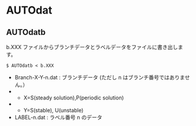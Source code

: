 # AUTOdat

## AUTOdatb
b.XXX ファイルからブランチデータとラベルデータをファイルに書き出します。

`$ AUTOdatb < b.XXX`

- Branch-X-Y-n.dat : ブランチデータ (ただし n はブランチ番号ではありません。）
- - X=S(steady solution),P(periodic solution)
- - Y=S(stable), U(unstable)
- LABEL-n.dat  : ラベル番号 n のデータ
